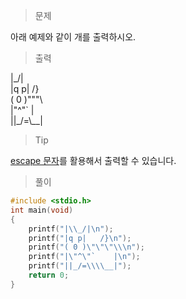 > 문제

아래 예제와 같이 개를 출력하시오.

> 출력

|\_/|  
|q p|   /}  
( 0 )"""\  
|"^"`    |  
||_/=\\__|  

> Tip

[escape 문자](https://arer.tistory.com/95)를  활용해서 출력할 수 있습니다.

> 풀이
```c
#include <stdio.h>
int main(void)
{
	printf("|\\_/|\n");
	printf("|q p|   /}\n");
	printf("( 0 )\"\"\"\\\n");
	printf("|\"^\"`    |\n");
	printf("||_/=\\\\__|");
	return 0;
}
```